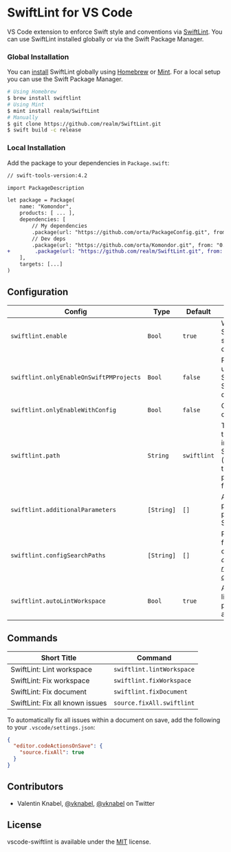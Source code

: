 # SwiftLint for VS Code

VS Code extension to enforce Swift style and conventions via [SwiftLint](https://github.com/realm/SwiftLint). You can use SwiftLint installed globally or via the Swift Package Manager.

### Global Installation

You can [install](https://github.com/realm/SwiftLint#installation) SwiftLint globally using [Homebrew](http://brew.sh/) or [Mint](https://github.com/yonaskolb/Mint). For a local setup you can use the Swift Package Manager.

```bash
# Using Homebrew
$ brew install swiftlint
# Using Mint
$ mint install realm/SwiftLint
# Manually
$ git clone https://github.com/realm/SwiftLint.git
$ swift build -c release
```

### Local Installation

Add the package to your dependencies in `Package.swift`:

```diff
// swift-tools-version:4.2

import PackageDescription

let package = Package(
    name: "Komondor",
    products: [ ... ],
    dependencies: [
        // My dependencies
        .package(url: "https://github.com/orta/PackageConfig.git", from: "0.0.1"),
        // Dev deps
        .package(url: "https://github.com/orta/Komondor.git", from: "0.0.1"),
+        .package(url: "https://github.com/realm/SwiftLint.git", from: "0.37.0"),
    ],
    targets: [...]
)
```

## Configuration

| Config                                  | Type       | Default     | Description                                                                                                                             |
| --------------------------------------- | ---------- | ----------- | --------------------------------------------------------------------------------------------------------------------------------------- |
| `swiftlint.enable`                      | `Bool`     | `true`      | Whether SwiftLint should actually do something.                                                                                         |
| `swiftlint.onlyEnableOnSwiftPMProjects` | `Bool`     | `false`     | Requires and uses a SwiftLint as SwiftPM dependency.                                                                                    |
| `swiftlint.onlyEnableWithConfig`        | `Bool`     | `false`     | Only lint if config present.                                                                                                            |
| `swiftlint.path`                        | `String`   | `swiftlint` | The location of the globally installed SwiftLint (resolved with the current path if only a filename).                                   |
| `swiftlint.additionalParameters`        | `[String]` | `[]`        | Additional parameters to pass to SwiftLint.                                                                                             |
| `swiftlint.configSearchPaths`           | `[String]` | `[]`        | Possible paths for SwiftLint config. _This disables [nested configurations](https://github.com/realm/SwiftLint#nested-configurations)!_ |
| `swiftlint.autoLintWorkspace`           | `Bool`     | `true`      | Automatically lint the whole project right after start.                                                                                 |

## Commands

| Short Title                     | Command                   |
| ------------------------------- | ------------------------- |
| SwiftLint: Lint workspace       | `swiftlint.lintWorkspace` |
| SwiftLint: Fix workspace        | `swiftlint.fixWorkspace`  |
| SwiftLint: Fix document         | `swiftlint.fixDocument`   |
| SwiftLint: Fix all known issues | `source.fixAll.swiftlint` |

To automatically fix all issues within a document on save, add the following to your `.vscode/settings.json`:

```json
{
  "editor.codeActionsOnSave": {
    "source.fixAll": true
  }
}
```

## Contributors

- Valentin Knabel, [@vknabel](https://github.com/vknabel), [@vknabel](https://twitter.com/vknabel) on Twitter

## License

vscode-swiftlint is available under the [MIT](./LICENSE) license.
